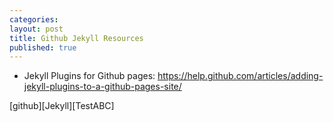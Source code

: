 ```yaml
---
categories:
layout: post
title: Github Jekyll Resources
published: true
---
```


* Jekyll Plugins for Github pages: https://help.github.com/articles/adding-jekyll-plugins-to-a-github-pages-site/

[github][Jekyll][TestABC]
